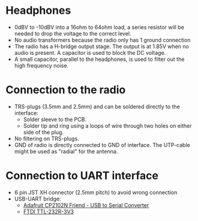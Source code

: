 # Headphones
* 0dBV to -10dBV into a 16ohm to 64ohm load, a series resistor will be needed to drop the voltage to the correct level.
* No audio transformers because the radio only has 1 ground connection
* The radio has a H-bridge output stage.  The output is at 1.85V when no audio is present.  A capacitor is used to block the DC voltage.
* A small capacitor, parallel to the headphones, is used to filter out the high frequency noise.

# Connection to the radio
* TRS-plugs (3.5mm and 2.5mm) and can be soldered directly to the interface:
  * Solder sleeve to the PCB.
  * Solder tip and ring using a loops of wire through two holes on either side of the plug.
* No filtering on TRS-plugs.
* GND of radio is directly connected to GND of interface.  The UTP-cable might be used as "radial" for the antenna.

# Connection to UART interface
* 6 pin JST XH connector (2.5mm pitch) to avoid wrong connection
* USB-UART bridge:
  * [Adafruit CP2102N Friend - USB to Serial Converter](https://www.adafruit.com/product/5335)
  * [FTDI  TTL-232R-3V3](https://ftdichip.com/products/ttl-232r-3v3/)
